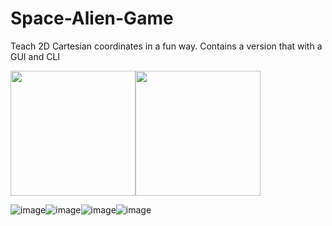 # Space-Alien-Game
Teach 2D Cartesian coordinates in a fun way. Contains a version that with a GUI and CLI

<img src="https://openclipart.org/image/2400px/svg_to_png/28580/kablam-Number-Animals-1.png" width="200"/><img src="https://user-images.githubusercontent.com/85257356/136675394-1b0460f4-09e7-42b0-8bcb-63973135de03.png" width="200"/>


![image]()![image]()![image](https://user-images.githubusercontent.com/85257356/136675388-7b1caa4a-702d-4982-8a22-a3685d8efdea.png)![image](https://user-images.githubusercontent.com/85257356/136675399-c2566092-3ec9-4771-9709-c8e72345a7ab.png)

